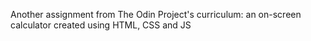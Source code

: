 Another assignment from The Odin Project's curriculum: an on-screen calculator created using HTML, CSS and JS
